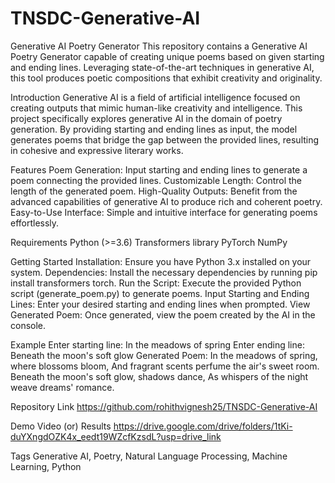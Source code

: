 # TNSDC-Generative-AI
Generative AI Poetry Generator
This repository contains a Generative AI Poetry Generator capable of creating unique poems based on given starting and ending lines. Leveraging state-of-the-art techniques in generative AI, this tool produces poetic compositions that exhibit creativity and originality.

Introduction
Generative AI is a field of artificial intelligence focused on creating outputs that mimic human-like creativity and intelligence. This project specifically explores generative AI in the domain of poetry generation. By providing starting and ending lines as input, the model generates poems that bridge the gap between the provided lines, resulting in cohesive and expressive literary works.

Features
Poem Generation: Input starting and ending lines to generate a poem connecting the provided lines.
Customizable Length: Control the length of the generated poem.
High-Quality Outputs: Benefit from the advanced capabilities of generative AI to produce rich and coherent poetry.
Easy-to-Use Interface: Simple and intuitive interface for generating poems effortlessly.

Requirements
Python (>=3.6)
Transformers library
PyTorch
NumPy

Getting Started
Installation: Ensure you have Python 3.x installed on your system. Dependencies: Install the necessary dependencies by running pip install transformers torch. Run the Script: Execute the provided Python script (generate_poem.py) to generate poems. Input Starting and Ending Lines: Enter your desired starting and ending lines when prompted. View Generated Poem: Once generated, view the poem created by the AI in the console.

Example
Enter starting line: In the meadows of spring
Enter ending line: Beneath the moon's soft glow
Generated Poem:
In the meadows of spring, where blossoms bloom,
And fragrant scents perfume the air's sweet room.
Beneath the moon's soft glow, shadows dance,
As whispers of the night weave dreams' romance.

Repository Link
https://github.com/rohithvignesh25/TNSDC-Generative-AI

Demo Video (or) Results
https://drive.google.com/drive/folders/1tKi-duYXngdOZK4x_eedt19WZcfKzsdL?usp=drive_link

Tags
Generative AI, Poetry, Natural Language Processing, Machine Learning, Python
